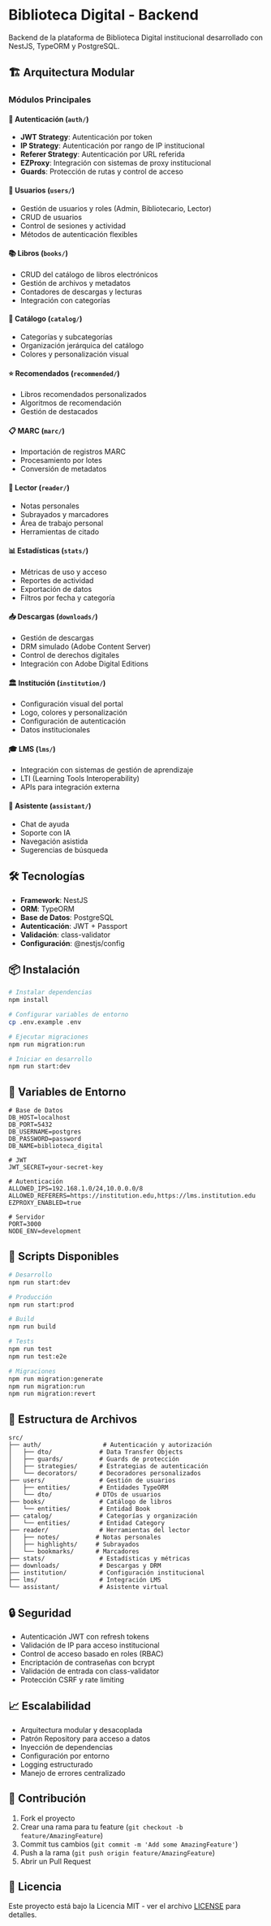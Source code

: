 # Biblioteca Digital - Backend

Backend de la plataforma de Biblioteca Digital institucional desarrollado con NestJS, TypeORM y PostgreSQL.

## 🏗️ Arquitectura Modular

### Módulos Principales

#### 🔐 Autenticación (`auth/`)
- **JWT Strategy**: Autenticación por token
- **IP Strategy**: Autenticación por rango de IP institucional
- **Referer Strategy**: Autenticación por URL referida
- **EZProxy**: Integración con sistemas de proxy institucional
- **Guards**: Protección de rutas y control de acceso

#### 👥 Usuarios (`users/`)
- Gestión de usuarios y roles (Admin, Bibliotecario, Lector)
- CRUD de usuarios
- Control de sesiones y actividad
- Métodos de autenticación flexibles

#### 📚 Libros (`books/`)
- CRUD del catálogo de libros electrónicos
- Gestión de archivos y metadatos
- Contadores de descargas y lecturas
- Integración con categorías

#### 📂 Catálogo (`catalog/`)
- Categorías y subcategorías
- Organización jerárquica del catálogo
- Colores y personalización visual

#### ⭐ Recomendados (`recommended/`)
- Libros recomendados personalizados
- Algoritmos de recomendación
- Gestión de destacados

#### 📋 MARC (`marc/`)
- Importación de registros MARC
- Procesamiento por lotes
- Conversión de metadatos

#### 📖 Lector (`reader/`)
- Notas personales
- Subrayados y marcadores
- Área de trabajo personal
- Herramientas de citado

#### 📊 Estadísticas (`stats/`)
- Métricas de uso y acceso
- Reportes de actividad
- Exportación de datos
- Filtros por fecha y categoría

#### 📥 Descargas (`downloads/`)
- Gestión de descargas
- DRM simulado (Adobe Content Server)
- Control de derechos digitales
- Integración con Adobe Digital Editions

#### 🏛️ Institución (`institution/`)
- Configuración visual del portal
- Logo, colores y personalización
- Configuración de autenticación
- Datos institucionales

#### 🎓 LMS (`lms/`)
- Integración con sistemas de gestión de aprendizaje
- LTI (Learning Tools Interoperability)
- APIs para integración externa

#### 🤖 Asistente (`assistant/`)
- Chat de ayuda
- Soporte con IA
- Navegación asistida
- Sugerencias de búsqueda

## 🛠️ Tecnologías

- **Framework**: NestJS
- **ORM**: TypeORM
- **Base de Datos**: PostgreSQL
- **Autenticación**: JWT + Passport
- **Validación**: class-validator
- **Configuración**: @nestjs/config

## 📦 Instalación

```bash
# Instalar dependencias
npm install

# Configurar variables de entorno
cp .env.example .env

# Ejecutar migraciones
npm run migration:run

# Iniciar en desarrollo
npm run start:dev
```

## 🔧 Variables de Entorno

```env
# Base de Datos
DB_HOST=localhost
DB_PORT=5432
DB_USERNAME=postgres
DB_PASSWORD=password
DB_NAME=biblioteca_digital

# JWT
JWT_SECRET=your-secret-key

# Autenticación
ALLOWED_IPS=192.168.1.0/24,10.0.0.0/8
ALLOWED_REFERERS=https://institution.edu,https://lms.institution.edu
EZPROXY_ENABLED=true

# Servidor
PORT=3000
NODE_ENV=development
```

## 🚀 Scripts Disponibles

```bash
# Desarrollo
npm run start:dev

# Producción
npm run start:prod

# Build
npm run build

# Tests
npm run test
npm run test:e2e

# Migraciones
npm run migration:generate
npm run migration:run
npm run migration:revert
```

## 📁 Estructura de Archivos

```
src/
├── auth/                 # Autenticación y autorización
│   ├── dto/             # Data Transfer Objects
│   ├── guards/          # Guards de protección
│   ├── strategies/      # Estrategias de autenticación
│   └── decorators/      # Decoradores personalizados
├── users/               # Gestión de usuarios
│   ├── entities/        # Entidades TypeORM
│   └── dto/            # DTOs de usuarios
├── books/               # Catálogo de libros
│   └── entities/        # Entidad Book
├── catalog/             # Categorías y organización
│   └── entities/        # Entidad Category
├── reader/              # Herramientas del lector
│   ├── notes/          # Notas personales
│   ├── highlights/     # Subrayados
│   └── bookmarks/      # Marcadores
├── stats/               # Estadísticas y métricas
├── downloads/           # Descargas y DRM
├── institution/         # Configuración institucional
├── lms/                 # Integración LMS
└── assistant/           # Asistente virtual
```

## 🔒 Seguridad

- Autenticación JWT con refresh tokens
- Validación de IP para acceso institucional
- Control de acceso basado en roles (RBAC)
- Encriptación de contraseñas con bcrypt
- Validación de entrada con class-validator
- Protección CSRF y rate limiting

## 📈 Escalabilidad

- Arquitectura modular y desacoplada
- Patrón Repository para acceso a datos
- Inyección de dependencias
- Configuración por entorno
- Logging estructurado
- Manejo de errores centralizado

## 🤝 Contribución

1. Fork el proyecto
2. Crear una rama para tu feature (`git checkout -b feature/AmazingFeature`)
3. Commit tus cambios (`git commit -m 'Add some AmazingFeature'`)
4. Push a la rama (`git push origin feature/AmazingFeature`)
5. Abrir un Pull Request

## 📄 Licencia

Este proyecto está bajo la Licencia MIT - ver el archivo [LICENSE](LICENSE) para detalles.
